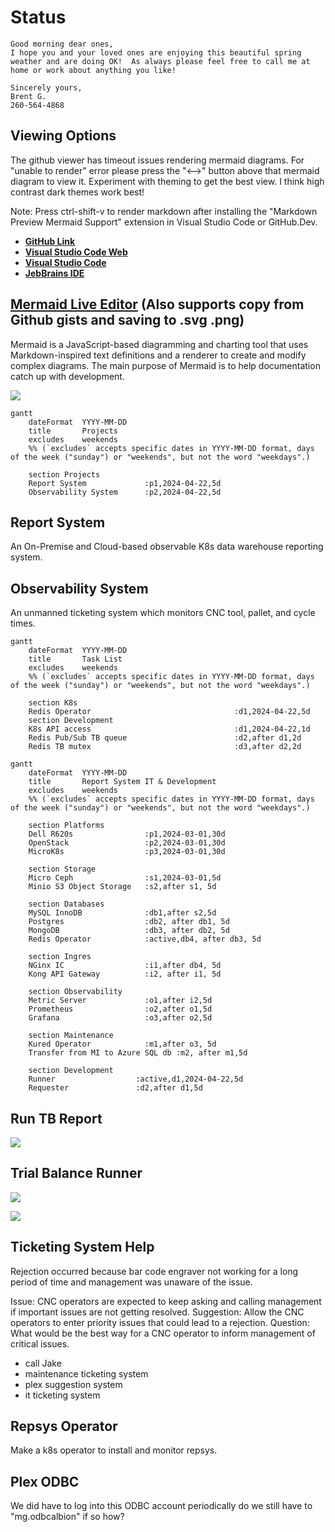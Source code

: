 # Status

```text
Good morning dear ones,
I hope you and your loved ones are enjoying this beautiful spring weather and are doing OK!  As always please feel free to call me at home or work about anything you like!  

Sincerely yours,
Brent G.
260-564-4868
```

## Viewing Options

The github viewer has timeout issues rendering mermaid diagrams. For "unable to render" error please press the "<-->" button above that mermaid diagram to view it. Experiment with theming to get the best view. I think high contrast dark themes work best!

Note: Press ctrl-shift-v to render markdown after installing the "Markdown Preview Mermaid Support" extension in Visual Studio Code or GitHub.Dev.

- **[GitHub Link](https://github.com/brentgroves/repsys/blob/main/development/status/weekly/2024/week18.md)**
- **[Visual Studio Code Web](https://github.dev/brentgroves/repsys/blob/main/development/status/weekly/2024/week18.md)**
- **[Visual Studio Code](https://marketplace.visualstudio.com/items?itemName=bierner.markdown-mermaid)**
- **[JebBrains IDE](https://www.jetbrains.com/guide/go/tips/mermaid-js-support-in-markdown/)**

## **[Mermaid Live Editor](https://mermaid.live/edit)** (Also supports copy from Github gists and saving to .svg .png)

Mermaid is a JavaScript-based diagramming and charting tool that uses Markdown-inspired text definitions and a renderer to create and modify complex diagrams. The main purpose of Mermaid is to help documentation catch up with development.

[![](https://mermaid.ink/img/pako:eNqFkcFOwzAMhl_FymmVtjvqbWMcplGtrEhcevFat0Q0ceUmiDHt3Uk2uiI4cLP9Ob__2CdVcU0qVUbb2mBfWgBhdrPZnnoWB8VxcGSSJAKA5acXgmeyZN21ArBZZmN4xcXTI6xXYy1NdcV21iA0uDgwvyUjWXV8gMKxYEs3hW0xhsEI1XqY0uAouIEXOkDDElyg-aZ5Rx_wsM__n1kw9heFguRdV3ST361X91CjQxjYSxUMXcnOQi5k9HCzmOlKeHv319jOLmJrlJ_Ylm0Ly3xzGUgygewY9jSlOQ-uFfqhmoWXPO0xjvm9jnigvbc26pZWzZUhMajrcM9TbCyVeyVDpUpDWFODvnOlKu05tKJ3XBxtpVInnubK9-H3tNbYChqVNtgNdP4C3lWhKQ?type=png)](https://mermaid.live/edit#pako:eNqFkcFOwzAMhl_FymmVtjvqbWMcplGtrEhcevFat0Q0ceUmiDHt3Uk2uiI4cLP9Ob__2CdVcU0qVUbb2mBfWgBhdrPZnnoWB8VxcGSSJAKA5acXgmeyZN21ArBZZmN4xcXTI6xXYy1NdcV21iA0uDgwvyUjWXV8gMKxYEs3hW0xhsEI1XqY0uAouIEXOkDDElyg-aZ5Rx_wsM__n1kw9heFguRdV3ST361X91CjQxjYSxUMXcnOQi5k9HCzmOlKeHv319jOLmJrlJ_Ylm0Ly3xzGUgygewY9jSlOQ-uFfqhmoWXPO0xjvm9jnigvbc26pZWzZUhMajrcM9TbCyVeyVDpUpDWFODvnOlKu05tKJ3XBxtpVInnubK9-H3tNbYChqVNtgNdP4C3lWhKQ)

```mermaid
gantt
    dateFormat  YYYY-MM-DD
    title       Projects
    excludes    weekends
    %% (`excludes` accepts specific dates in YYYY-MM-DD format, days of the week ("sunday") or "weekends", but not the word "weekdays".)

    section Projects
    Report System             :p1,2024-04-22,5d
    Observability System      :p2,2024-04-22,5d
```

## Report System

An On-Premise and Cloud-based observable K8s data warehouse reporting system.

## Observability System

An unmanned ticketing system which monitors CNC tool, pallet, and cycle times.

```mermaid
gantt
    dateFormat  YYYY-MM-DD
    title       Task List
    excludes    weekends
    %% (`excludes` accepts specific dates in YYYY-MM-DD format, days of the week ("sunday") or "weekends", but not the word "weekdays".)

    section K8s
    Redis Operator                                :d1,2024-04-22,5d
    section Development
    K8s API access                                :d1,2024-04-22,1d
    Redis Pub/Sub TB queue                        :d2,after d1,2d
    Redis TB mutex                                :d3,after d2,2d

```

```mermaid
gantt
    dateFormat  YYYY-MM-DD
    title       Report System IT & Development
    excludes    weekends
    %% (`excludes` accepts specific dates in YYYY-MM-DD format, days of the week ("sunday") or "weekends", but not the word "weekdays".)

    section Platforms
    Dell R620s                :p1,2024-03-01,30d
    OpenStack                 :p2,2024-03-01,30d
    MicroK8s                  :p3,2024-03-01,30d

    section Storage
    Micro Ceph                :s1,2024-03-01,5d
    Minio S3 Object Storage   :s2,after s1, 5d

    section Databases
    MySQL InnoDB              :db1,after s2,5d
    Postgres                  :db2, after db1, 5d
    MongoDB                   :db3, after db2, 5d
    Redis Operator            :active,db4, after db3, 5d

    section Ingres
    NGinx IC                  :i1,after db4, 5d
    Kong API Gateway          :i2, after i1, 5d  

    section Observability
    Metric Server             :o1,after i2,5d
    Prometheus                :o2,after o1,5d
    Grafana                   :o3,after o2,5d

    section Maintenance
    Kured Operator            :m1,after o3, 5d
    Transfer from MI to Azure SQL db :m2, after m1,5d

    section Development
    Runner                  :active,d1,2024-04-22,5d
    Requester               :d2,after d1,5d

```

## Run TB Report

![](https://mermaid.ink/img/pako:eNptkstuwyAQRX8FzdqN8EN-sMiiSnbtJsmq8oaYaYsUDwSD1DTKvxfbsZSqZQPMPfeONJordEYhCBjwHJA63Gj54WTfEovHSud1p60kz5QkJge2kfRXc3getd2YMXh0_xFqJpQe_lHDlL0LRIs5tntar2OwGNPH2Hhb4_wsx9okK8E0Deg8Ozwv4J0ItBBDOA6d00dk3oxcpALO1MkYy-bngymQYHsv59Tt4YVZbfGk6W5CUm2cAiTQo-ulVnF-11FqwX9ijy2I-FT4LsPJt9DSLaIyeLO_UAfCu4AJBKukX8b9u7hV2hu31OKE3ozpH74grvAFomxWeZ4VFa_yKkvzMoELiLTIVk1TVgXnRdnUJa9vCXxPfr6qeZ3lVdWkvEwLnhYJ4NTqdd6BaRVuP90VqvI?type=png)

## Trial Balance Runner

![](https://images.techhive.com/images/article/2017/02/pressure-water-line-100707995-large.jpg?auto=webp&quality=85,70)

![](https://mermaid.ink/img/pako:eNqVU01Pg0AQ_SubOWMDhUDhoIlpb-rBaoyWhmxhUGLZxf1Iq03_u8tCK_XjICRk3-ybN2-G3R3kvEBIoFzzTf5ChSJ3lykj5pHKoMW8_ZJbzRiKJTk7OydSr2QuqhVmbxo1LuYHTBQnt1hU0kgQu7fslU4zrMqGVipTq0ygiUm1eDCYlFwQhtvWA-k3lqTT-Ma3GgXfsKzWCreLqVl-FbexvvgXyeSQY5krnr927bQNZmUlpMpal82hZxsis7sr0oWXg7Gc8K1MzQX2WO6uDRhkyot9lzsktW4eUQ48tJ2fWrCz-MPBgP3DwO_Vbrgl6qaf2X3zfVaHrf_9oZS1LzhQo6hpVZjTtGv1UlAvWGMKiVkWWFK9VimkbG-oVCs-f2c5JEpodEA3BVU4reizoDUkJV3LY3RWVIqLA7Oh7InzegAh2cEWkjAe-f44iNzIj8aeHzrwDokXjEdxHEaB6wZhPAndyd6BD5vvjibuZOxHUey5oRe4XuAA2lLX3ZWwN2P_CbfZEOI?type=png)

## Ticketing System Help

Rejection occurred because bar code engraver not working for a long period of time and management was unaware of the issue.

Issue: CNC operators are expected to keep asking and calling management if important issues are not getting resolved.
Suggestion: Allow the CNC operators to enter priority issues that could lead to a rejection.
Question: What would be the best way for a CNC operator to inform management of critical issues.

- call Jake
- maintenance ticketing system
- plex suggestion system
- it ticketing system

## Repsys Operator

Make a k8s operator to install and monitor repsys.

## Plex ODBC

We did have to log into this ODBC account periodically do we still have to "mg.odbcalbion" if so how?
